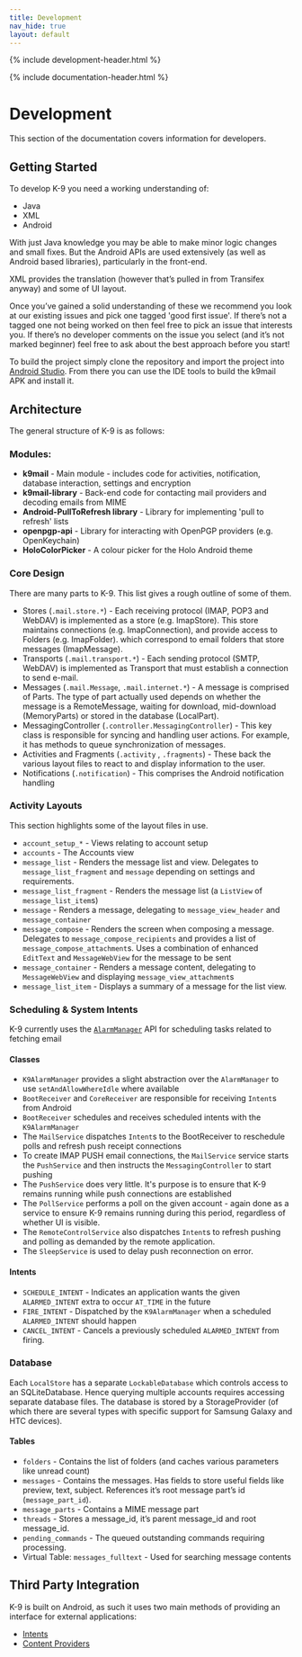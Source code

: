```yaml
---
title: Development 
nav_hide: true
layout: default
---
```


{% include development-header.html %}

{% include documentation-header.html %}

# Development

This section of the documentation covers information for developers.

## Getting Started

To develop K-9 you need a working understanding of:

* Java
* XML
* Android

With just Java knowledge you may be able to make minor logic changes and small fixes. But the Android APIs are used extensively (as well as Android based libraries), particularly in the front-end.

XML provides the translation (however that’s pulled in from Transifex anyway) and some of UI layout.

Once you’ve gained a solid understanding of these we recommend you look at our existing issues and pick one tagged 'good first issue'. If there’s not a tagged one not being worked on then feel free to pick an issue that interests you. If there’s no developer comments on the issue you select (and it’s not marked beginner) feel free to ask about the best approach before you start!

To build the project simply clone the repository and import the project into [Android Studio](https://developer.android.com/studio/index.html). From there you can use the IDE tools to build the k9mail APK and install it. 

## Architecture

The general structure of K-9 is as follows:

### Modules:

* **k9mail** - Main module - includes code for activities, notification, database interaction, settings and encryption
* **k9mail-library** - Back-end code for contacting mail providers and decoding emails from MIME
* **Android-PullToRefresh library** - Library for implementing 'pull to refresh' lists
* **openpgp-api** - Library for interacting with OpenPGP providers (e.g. OpenKeychain)
* **HoloColorPicker** - A colour picker for the Holo Android theme

### Core Design

There are many parts to K-9. This list gives a rough outline of some of them.

* Stores (`.mail.store.*`) - Each receiving protocol (IMAP, POP3 and WebDAV) is implemented as a store (e.g. ImapStore). This store maintains connections (e.g. ImapConnection), and provide access to Folders (e.g. ImapFolder). which correspond to email folders that store messages (ImapMessage).
* Transports (`.mail.transport.*`) - Each sending protocol (SMTP, WebDAV) is implemented as Transport that must establish a connection to send e-mail.
* Messages (`.mail.Message`, `.mail.internet.*`) - A message is comprised of Parts. The type of part actually used depends on whether the message is a RemoteMessage, waiting for download, mid-download (MemoryParts) or stored in the database (LocalPart).
* MessagingController (`.controller.MessagingController`) - This key class is responsible for syncing and handling user actions. For example, it has methods to queue synchronization of messages.
* Activities and Fragments (`.activity` , `.fragments`) - These back the various layout files to react to and display information to the user.
* Notifications (`.notification`) - This comprises the Android notification handling

### Activity Layouts

This section highlights some of the layout files in use.

* `account_setup_*` - Views relating to account setup
* `accounts` - The Accounts view
* `message_list` - Renders the message list and view. Delegates to `message_list_fragment` and `message` depending on settings and requirements.
* `message_list_fragment` - Renders the message list (a `ListView` of `message_list_item`s)
* `message` - Renders a message, delegating to `message_view_header` and `message_container`
* `message_compose` - Renders the screen when composing a message. Delegates to `message_compose_recipients` and provides a list of `message_compose_attachment`s. Uses a combination of enhanced `EditText` and `MessageWebView` for the message to be sent
* `message_container` - Renders a message content, delegating to `MessageWebView` and displaying `message_view_attachment`s 
* `message_list_item` - Displays a summary of a message for the list view.

### Scheduling & System Intents

K-9 currently uses the [`AlarmManager`](https://developer.android.com/reference/android/app/AlarmManager.html) API for scheduling tasks related to fetching email

#### Classes

* `K9AlarmManager` provides a slight abstraction over the `AlarmManager` to use `setAndAllowWhereIdle` where available
* `BootReceiver` and `CoreReceiver` are responsible for receiving `Intent`s from Android 
* `BootReceiver` schedules and receives scheduled intents with the `K9AlarmManager`
* The `MailService` dispatches `Intent`s to the BootReceiver to reschedule polls and refresh push receipt connections
* To create IMAP PUSH email connections, the `MailService` service starts the `PushService` and then instructs the `MessagingController` to start pushing
* The `PushService` does very little. It's purpose is to ensure that K-9 remains running while push connections are established
* The `PollService` performs a poll on the given account - again done as a service to ensure K-9 remains running during this period, regardless of whether UI is visible.
* The `RemoteControlService` also dispatches `Intent`s to refresh pushing and polling as demanded by the remote application.
* The `SleepService` is used to delay push reconnection on error.

#### Intents

* `SCHEDULE_INTENT` - Indicates an application wants the given `ALARMED_INTENT` extra to occur `AT_TIME` in the future
* `FIRE_INTENT` - Dispatched by the `K9AlarmManager` when a scheduled `ALARMED_INTENT` should happen
* `CANCEL_INTENT` - Cancels a previously scheduled `ALARMED_INTENT` from firing.

### Database

Each `LocalStore` has a separate `LockableDatabase` which controls access to an SQLiteDatabase. Hence querying multiple accounts  requires accessing separate database files. The database is stored by a StorageProvider (of which there are several types with specific support for Samsung Galaxy and HTC devices).

#### Tables

* `folders` - Contains the list of folders (and caches various parameters like unread count)
* `messages` - Contains the messages. Has fields to store useful fields like preview, text, subject. References it’s root message part’s id (`message_part_id`).
* `message_parts` - Contains a MIME message part
* `threads` - Stores a message_id, it’s parent message_id and root message_id.
* `pending_commands` - The queued outstanding commands requiring processing.
* Virtual Table: `messages_fulltext` - Used for searching message contents
 

## Third Party Integration

K-9 is built on Android, as such it uses two main methods of providing an interface for external applications:

* [Intents](/documentation/development/intents.html)
* [Content Providers](/documentation/development/contentProviders.html)
